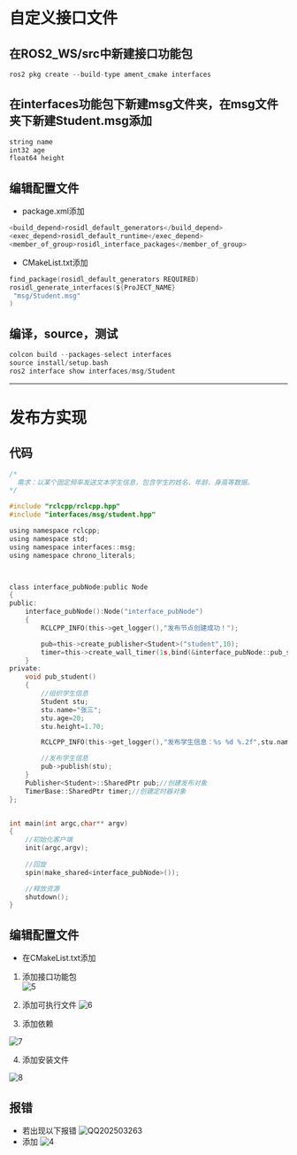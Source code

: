 # 自定义接口文件
## 在ROS2_WS/src中新建接口功能包
```C
ros2 pkg create --build-type ament_cmake interfaces
```
## 在interfaces功能包下新建msg文件夹，在msg文件夹下新建Student.msg添加
```C
string name
int32 age
float64 height
```
## 编辑配置文件
- package.xml添加
```C
<build_depend>rosidl_default_generators</build_depend>
<exec_depend>rosidl_default_runtime</exec_depend>
<member_of_group>rosidl_interface_packages</member_of_group>
```
- CMakeList.txt添加
```C
find_package(rosidl_default_generators REQUIRED)
rosidl_generate_interfaces(${ProJECT_NAME}
 "msg/Student.msg"
)
```
## 编译，source，测试
```C
colcon build --packages-select interfaces
source install/setup.bash
ros2 interface show interfaces/msg/Student
```
---
# 发布方实现
## 代码
```C
/*  
  需求：以某个固定频率发送文本学生信息，包含学生的姓名、年龄、身高等数据。
*/

#include "rclcpp/rclcpp.hpp"
#include "interfaces/msg/student.hpp"

using namespace rclcpp;
using namespace std;
using namespace interfaces::msg;
using namespace chrono_literals;



class interface_pubNode:public Node
{
public:
    interface_pubNode():Node("interface_pubNode")
    {
        RCLCPP_INFO(this->get_logger(),"发布节点创建成功！");

        pub=this->create_publisher<Student>("student",10);
        timer=this->create_wall_timer(1s,bind(&interface_pubNode::pub_student,this));
    }
private:
    void pub_student()
    {
        //组织学生信息
        Student stu;
        stu.name="张三";
        stu.age=20;
        stu.height=1.70;

        RCLCPP_INFO(this->get_logger(),"发布学生信息：%s %d %.2f",stu.name.c_str(),stu.age,stu.height);

        //发布学生信息
        pub->publish(stu);
    }
    Publisher<Student>::SharedPtr pub;//创建发布对象
    TimerBase::SharedPtr timer;//创建定时器对象
};


int main(int argc,char** argv)
{   
    //初始化客户端
    init(argc,argv);
    
    //回旋
    spin(make_shared<interface_pubNode>());

    //释放资源
    shutdown();
}
```
## 编辑配置文件
- 在CMakeList.txt添加
1. 添加接口功能包  
![5](https://github.com/user-attachments/assets/6d4a33b4-fd8d-43e7-86c5-bf1b5e1d75ca)

2. 添加可执行文件
![6](https://github.com/user-attachments/assets/8e6972f3-2057-4920-842f-45c7ed7918d0)

3. 添加依赖

![7](https://github.com/user-attachments/assets/b704c87d-fccf-46da-a18b-68cc14834daa)

4. 添加安装文件

![8](https://github.com/user-attachments/assets/9ba17646-22de-4986-a55d-23399575776a)

## 报错
- 若出现以下报错
![QQ202503263](https://github.com/user-attachments/assets/c6c4bab1-dc89-4218-a510-59801abcc2e4)
- 添加
![4](https://github.com/user-attachments/assets/18f0a60b-db88-4389-9e4e-034342ce57c4)




